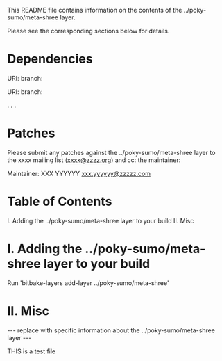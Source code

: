 This README file contains information on the contents of the ../poky-sumo/meta-shree layer.

Please see the corresponding sections below for details.

Dependencies
============

  URI: <first dependency>
  branch: <branch name>

  URI: <second dependency>
  branch: <branch name>

  .
  .
  .

Patches
=======

Please submit any patches against the ../poky-sumo/meta-shree layer to the xxxx mailing list (xxxx@zzzz.org)
and cc: the maintainer:

Maintainer: XXX YYYYYY <xxx.yyyyyy@zzzzz.com>

Table of Contents
=================

  I. Adding the ../poky-sumo/meta-shree layer to your build
 II. Misc


I. Adding the ../poky-sumo/meta-shree layer to your build
=================================================

Run 'bitbake-layers add-layer ../poky-sumo/meta-shree'

II. Misc
========

--- replace with specific information about the ../poky-sumo/meta-shree layer ---


THIS is a test file 
